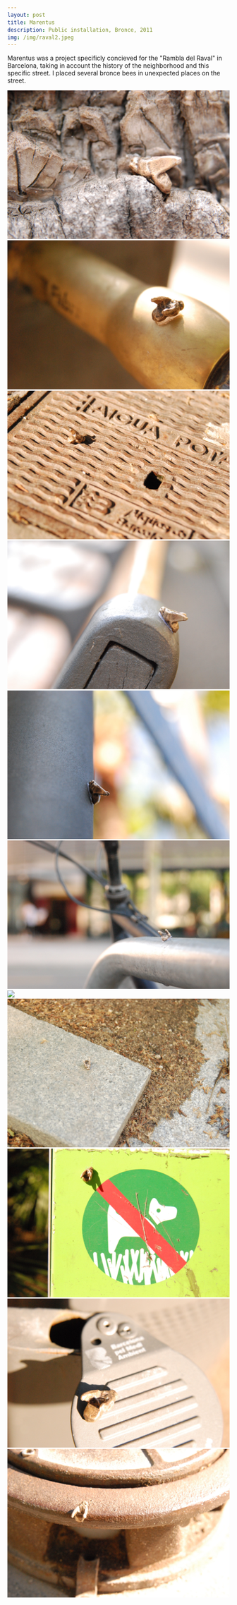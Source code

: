 ```yaml
---
layout: post
title: Marentus
description: Public installation, Bronce, 2011
img: /img/raval2.jpeg
---
```


Marentus was a project specificly concieved for the "Rambla del Raval" in Barcelona, taking in account the history of the neighborhood and this specific street. I placed several bronce bees in unexpected places on the street.


<div class="img_row">
  <img class="col three" src="/img/raval1.jpeg"/>
</div>
<div class="img_row">
  <img class="col three" src="/img/raval2.jpeg"/>
</div>
<div class="img_row">
  <img class="col three" src="/img/raval3.jpeg"/>
</div>
<div class="img_row">
  <img class="col three" src="/img/raval4.jpeg"/>
</div>
<div class="img_row">
  <img class="col three" src="/img/raval5.jpeg"/>
</div>
<div class="img_row">
  <img class="col three" src="/img/raval6.jpeg"/>
</div>
<div class="img_row">
  <img class="col three" src="/img/raval7.jpeg"/>
</div>
<div class="img_row">
  <img class="col three" src="/img/raval8.jpeg"/>
</div>
<div class="img_row">
  <img class="col three" src="/img/raval9.jpeg"/>
</div>
<div class="img_row">
  <img class="col three" src="/img/raval10.jpeg"/>
</div>
<div class="img_row">
  <img class="col three" src="/img/raval11.jpeg"/>
</div>
<div class="col three caption">
	
</div>
